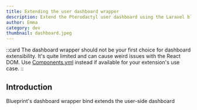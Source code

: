 ```yaml
---
title: Extending the user dashboard wrapper
description: Extend the Pterodactyl user dashboard using the Laravel blade wrapper
author: Emma
category: dev
thumbnail: dashboard.jpeg
---
```


::card
The dashboard wrapper should not be your first choice for dashboard extensibility. It's quite limited and can cause weird issues with the React DOM. Use [Components.yml](/docs/configs/componentsyml) instead if available for your extension's use case.
::

## Introduction

Blueprint's dashboard wrapper bind extends the user-side dashboard
